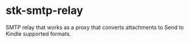 # stk-smtp-relay
SMTP relay that works as a proxy that converts attachments to Send to Kindle supported formats.
